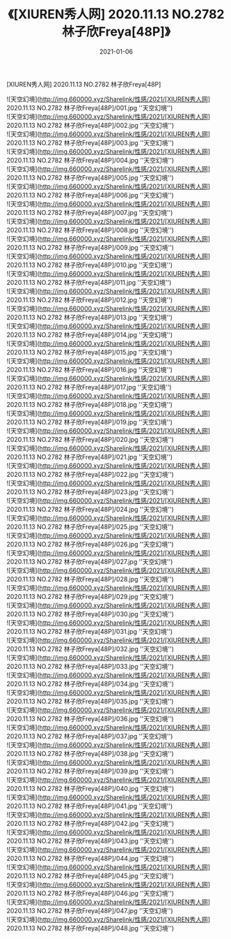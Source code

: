 ﻿---
layout: post
title:  《[XIUREN秀人网] 2020.11.13 NO.2782 林子欣Freya[48P]》
date:   2021-01-06
img: http://img.660000.xyz/Sharelink/性感/2021/[XIUREN秀人网] 2020.11.13 NO.2782 林子欣Freya[48P]/000.jpg
categories: [美女, 性感, 泳衣]
---

[XIUREN秀人网] 2020.11.13 NO.2782 林子欣Freya[48P]



![天空幻境](http://img.660000.xyz/Sharelink/性感/2021/[XIUREN秀人网] 2020.11.13 NO.2782 林子欣Freya[48P]/001.jpg ''天空幻境'') <br>
![天空幻境](http://img.660000.xyz/Sharelink/性感/2021/[XIUREN秀人网] 2020.11.13 NO.2782 林子欣Freya[48P]/002.jpg ''天空幻境'') <br>
![天空幻境](http://img.660000.xyz/Sharelink/性感/2021/[XIUREN秀人网] 2020.11.13 NO.2782 林子欣Freya[48P]/003.jpg ''天空幻境'') <br>
![天空幻境](http://img.660000.xyz/Sharelink/性感/2021/[XIUREN秀人网] 2020.11.13 NO.2782 林子欣Freya[48P]/004.jpg ''天空幻境'') <br>
![天空幻境](http://img.660000.xyz/Sharelink/性感/2021/[XIUREN秀人网] 2020.11.13 NO.2782 林子欣Freya[48P]/005.jpg ''天空幻境'') <br>
![天空幻境](http://img.660000.xyz/Sharelink/性感/2021/[XIUREN秀人网] 2020.11.13 NO.2782 林子欣Freya[48P]/006.jpg ''天空幻境'') <br>
![天空幻境](http://img.660000.xyz/Sharelink/性感/2021/[XIUREN秀人网] 2020.11.13 NO.2782 林子欣Freya[48P]/007.jpg ''天空幻境'') <br>
![天空幻境](http://img.660000.xyz/Sharelink/性感/2021/[XIUREN秀人网] 2020.11.13 NO.2782 林子欣Freya[48P]/008.jpg ''天空幻境'') <br>
![天空幻境](http://img.660000.xyz/Sharelink/性感/2021/[XIUREN秀人网] 2020.11.13 NO.2782 林子欣Freya[48P]/009.jpg ''天空幻境'') <br>
![天空幻境](http://img.660000.xyz/Sharelink/性感/2021/[XIUREN秀人网] 2020.11.13 NO.2782 林子欣Freya[48P]/010.jpg ''天空幻境'') <br>
![天空幻境](http://img.660000.xyz/Sharelink/性感/2021/[XIUREN秀人网] 2020.11.13 NO.2782 林子欣Freya[48P]/011.jpg ''天空幻境'') <br>
![天空幻境](http://img.660000.xyz/Sharelink/性感/2021/[XIUREN秀人网] 2020.11.13 NO.2782 林子欣Freya[48P]/012.jpg ''天空幻境'') <br>
![天空幻境](http://img.660000.xyz/Sharelink/性感/2021/[XIUREN秀人网] 2020.11.13 NO.2782 林子欣Freya[48P]/013.jpg ''天空幻境'') <br>
![天空幻境](http://img.660000.xyz/Sharelink/性感/2021/[XIUREN秀人网] 2020.11.13 NO.2782 林子欣Freya[48P]/014.jpg ''天空幻境'') <br>
![天空幻境](http://img.660000.xyz/Sharelink/性感/2021/[XIUREN秀人网] 2020.11.13 NO.2782 林子欣Freya[48P]/015.jpg ''天空幻境'') <br>
![天空幻境](http://img.660000.xyz/Sharelink/性感/2021/[XIUREN秀人网] 2020.11.13 NO.2782 林子欣Freya[48P]/016.jpg ''天空幻境'') <br>
![天空幻境](http://img.660000.xyz/Sharelink/性感/2021/[XIUREN秀人网] 2020.11.13 NO.2782 林子欣Freya[48P]/017.jpg ''天空幻境'') <br>
![天空幻境](http://img.660000.xyz/Sharelink/性感/2021/[XIUREN秀人网] 2020.11.13 NO.2782 林子欣Freya[48P]/018.jpg ''天空幻境'') <br>
![天空幻境](http://img.660000.xyz/Sharelink/性感/2021/[XIUREN秀人网] 2020.11.13 NO.2782 林子欣Freya[48P]/019.jpg ''天空幻境'') <br>
![天空幻境](http://img.660000.xyz/Sharelink/性感/2021/[XIUREN秀人网] 2020.11.13 NO.2782 林子欣Freya[48P]/020.jpg ''天空幻境'') <br>
![天空幻境](http://img.660000.xyz/Sharelink/性感/2021/[XIUREN秀人网] 2020.11.13 NO.2782 林子欣Freya[48P]/021.jpg ''天空幻境'') <br>
![天空幻境](http://img.660000.xyz/Sharelink/性感/2021/[XIUREN秀人网] 2020.11.13 NO.2782 林子欣Freya[48P]/022.jpg ''天空幻境'') <br>
![天空幻境](http://img.660000.xyz/Sharelink/性感/2021/[XIUREN秀人网] 2020.11.13 NO.2782 林子欣Freya[48P]/023.jpg ''天空幻境'') <br>
![天空幻境](http://img.660000.xyz/Sharelink/性感/2021/[XIUREN秀人网] 2020.11.13 NO.2782 林子欣Freya[48P]/024.jpg ''天空幻境'') <br>
![天空幻境](http://img.660000.xyz/Sharelink/性感/2021/[XIUREN秀人网] 2020.11.13 NO.2782 林子欣Freya[48P]/025.jpg ''天空幻境'') <br>
![天空幻境](http://img.660000.xyz/Sharelink/性感/2021/[XIUREN秀人网] 2020.11.13 NO.2782 林子欣Freya[48P]/026.jpg ''天空幻境'') <br>
![天空幻境](http://img.660000.xyz/Sharelink/性感/2021/[XIUREN秀人网] 2020.11.13 NO.2782 林子欣Freya[48P]/027.jpg ''天空幻境'') <br>
![天空幻境](http://img.660000.xyz/Sharelink/性感/2021/[XIUREN秀人网] 2020.11.13 NO.2782 林子欣Freya[48P]/028.jpg ''天空幻境'') <br>
![天空幻境](http://img.660000.xyz/Sharelink/性感/2021/[XIUREN秀人网] 2020.11.13 NO.2782 林子欣Freya[48P]/029.jpg ''天空幻境'') <br>
![天空幻境](http://img.660000.xyz/Sharelink/性感/2021/[XIUREN秀人网] 2020.11.13 NO.2782 林子欣Freya[48P]/030.jpg ''天空幻境'') <br>
![天空幻境](http://img.660000.xyz/Sharelink/性感/2021/[XIUREN秀人网] 2020.11.13 NO.2782 林子欣Freya[48P]/031.jpg ''天空幻境'') <br>
![天空幻境](http://img.660000.xyz/Sharelink/性感/2021/[XIUREN秀人网] 2020.11.13 NO.2782 林子欣Freya[48P]/032.jpg ''天空幻境'') <br>
![天空幻境](http://img.660000.xyz/Sharelink/性感/2021/[XIUREN秀人网] 2020.11.13 NO.2782 林子欣Freya[48P]/033.jpg ''天空幻境'') <br>
![天空幻境](http://img.660000.xyz/Sharelink/性感/2021/[XIUREN秀人网] 2020.11.13 NO.2782 林子欣Freya[48P]/034.jpg ''天空幻境'') <br>
![天空幻境](http://img.660000.xyz/Sharelink/性感/2021/[XIUREN秀人网] 2020.11.13 NO.2782 林子欣Freya[48P]/035.jpg ''天空幻境'') <br>
![天空幻境](http://img.660000.xyz/Sharelink/性感/2021/[XIUREN秀人网] 2020.11.13 NO.2782 林子欣Freya[48P]/036.jpg ''天空幻境'') <br>
![天空幻境](http://img.660000.xyz/Sharelink/性感/2021/[XIUREN秀人网] 2020.11.13 NO.2782 林子欣Freya[48P]/037.jpg ''天空幻境'') <br>
![天空幻境](http://img.660000.xyz/Sharelink/性感/2021/[XIUREN秀人网] 2020.11.13 NO.2782 林子欣Freya[48P]/038.jpg ''天空幻境'') <br>
![天空幻境](http://img.660000.xyz/Sharelink/性感/2021/[XIUREN秀人网] 2020.11.13 NO.2782 林子欣Freya[48P]/039.jpg ''天空幻境'') <br>
![天空幻境](http://img.660000.xyz/Sharelink/性感/2021/[XIUREN秀人网] 2020.11.13 NO.2782 林子欣Freya[48P]/040.jpg ''天空幻境'') <br>
![天空幻境](http://img.660000.xyz/Sharelink/性感/2021/[XIUREN秀人网] 2020.11.13 NO.2782 林子欣Freya[48P]/041.jpg ''天空幻境'') <br>
![天空幻境](http://img.660000.xyz/Sharelink/性感/2021/[XIUREN秀人网] 2020.11.13 NO.2782 林子欣Freya[48P]/042.jpg ''天空幻境'') <br>
![天空幻境](http://img.660000.xyz/Sharelink/性感/2021/[XIUREN秀人网] 2020.11.13 NO.2782 林子欣Freya[48P]/043.jpg ''天空幻境'') <br>
![天空幻境](http://img.660000.xyz/Sharelink/性感/2021/[XIUREN秀人网] 2020.11.13 NO.2782 林子欣Freya[48P]/044.jpg ''天空幻境'') <br>
![天空幻境](http://img.660000.xyz/Sharelink/性感/2021/[XIUREN秀人网] 2020.11.13 NO.2782 林子欣Freya[48P]/045.jpg ''天空幻境'') <br>
![天空幻境](http://img.660000.xyz/Sharelink/性感/2021/[XIUREN秀人网] 2020.11.13 NO.2782 林子欣Freya[48P]/046.jpg ''天空幻境'') <br>
![天空幻境](http://img.660000.xyz/Sharelink/性感/2021/[XIUREN秀人网] 2020.11.13 NO.2782 林子欣Freya[48P]/047.jpg ''天空幻境'') <br>
![天空幻境](http://img.660000.xyz/Sharelink/性感/2021/[XIUREN秀人网] 2020.11.13 NO.2782 林子欣Freya[48P]/048.jpg ''天空幻境'') <br>